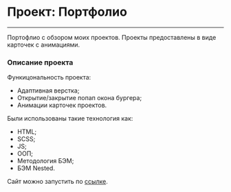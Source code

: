 # Проект: Портфолио
------
Портофлио с обзором моих проектов. Проекты предоставлены в виде карточек с анимациями.

### Описание проекта
Функицональность проекта:
* Адаптивная верстка;
* Открытие/закрытие попап окона бургера;
* Анимации карточек проектов.

Были использованы такие технология как:
* HTML;
* SCSS;
* JS;
* ООП;
* Методология БЭМ;
* БЭМ Nested.

Сайт можно запустить по [ссылке](https://skoroxodtwo.github.io/portfolio/).
